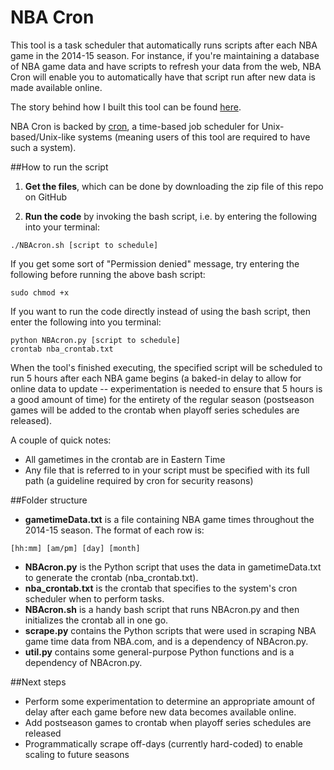NBA Cron
==========

This tool is a task scheduler that automatically runs scripts after each NBA game in the 2014-15 season. For instance, if you're maintaining a database of NBA game data and have scripts to refresh your data from the web, NBA Cron will enable you to automatically have that script run after new data is made available online. 

The story behind how I built this tool can be found [here](http://nikhilnathwani.quora.com/How-I-made-NBA-Cron).

NBA Cron is backed by [cron](http://en.wikipedia.org/wiki/Cron), a time-based job scheduler for Unix-based/Unix-like systems (meaning users of this tool are required to have such a system). 

##How to run the script
1) **Get the files**, which can be done by downloading the zip file of this repo on GitHub

2) **Run the code** by invoking the bash script, i.e. by entering the following into your terminal:
```
./NBAcron.sh [script to schedule]
```
If you get some sort of "Permission denied" message, try entering the following before running the above bash script:
```
sudo chmod +x
```

If you want to run the code directly instead of using the bash script, then enter the following into you terminal:
```
python NBAcron.py [script to schedule]
crontab nba_crontab.txt
```

When the tool's finished executing, the specified script will be scheduled to run 5 hours after each NBA game begins (a baked-in delay to allow for online data to update -- experimentation is needed to ensure that 5 hours is a good amount of time) for the entirety of the regular season (postseason games will be added to the crontab when playoff series schedules are released). 

A couple of quick notes:
- All gametimes in the crontab are in Eastern Time
- Any file that is referred to in your script must be specified with its full path (a guideline required by cron for security reasons)


##Folder structure
- **gametimeData.txt** is a file containing NBA game times throughout the 2014-15 season. The format of each row is:

```
[hh:mm] [am/pm] [day] [month]
```
- **NBAcron.py** is the Python script that uses the data in gametimeData.txt to generate the crontab (nba_crontab.txt).
- **nba_crontab.txt** is the crontab that specifies to the system's cron scheduler when to perform tasks.
- **NBAcron.sh** is a handy bash script that runs NBAcron.py and then initializes the crontab all in one go.
- **scrape.py** contains the Python scripts that were used in scraping NBA game time data from NBA.com, and is a dependency of NBAcron.py.
- **util.py** contains some general-purpose Python functions and is a dependency of NBAcron.py.


##Next steps
- Perform some experimentation to determine an appropriate amount of delay after each game before new data becomes available online.
- Add postseason games to crontab when playoff series schedules are released
- Programmatically scrape off-days (currently hard-coded) to enable scaling to future seasons
